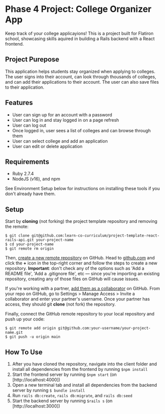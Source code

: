 
# Phase 4 Project: College Organizer App

Keep track of your college applicayions! This is a project built for Flatiron school, showcasing skills aquired in building a Rails backend with a React frontend.

## Project Purepose

This application helps students stay organized when applying to colleges. The user signs into their account, can look through thousands of colleges, and can add their applications to their account. The user can also save files to their application.


## Features

- User can sign up for an account with a password
- User can log in and stay logged in on a page refresh
- User can log out
- Once logged in, user sees a list of colleges and can browse through them
- User can select college and add an application
- User can edit or delete application


## Requirements

- Ruby 2.7.4
- NodeJS (v16), and npm


See Environment Setup below for instructions on installing these tools if you
don't already have them.

## Setup

Start by **cloning** (not forking) the project template repository and removing
the remote:

```console
$ git clone git@github.com:learn-co-curriculum/project-template-react-rails-api.git your-project-name
$ cd your-project-name
$ git remote rm origin
```

Then, [create a new remote repository][create repo] on GitHub. Head to
[github.com](https://github.com) and click the **+** icon in the top-right
corner and follow the steps to create a new repository. **Important**: don't
check any of the options such as 'Add a README file', 'Add a .gitignore file',
etc — since you're importing an existing repository, creating any of those files
on GitHub will cause issues.

[create repo]: https://docs.github.com/en/github/importing-your-projects-to-github/importing-source-code-to-github/adding-an-existing-project-to-github-using-the-command-line#adding-a-project-to-github-without-github-cli

If you're working with a partner,
[add them as a collaborator][add collaborator] on GitHub. From your repo on
GitHub, go to Settings > Manage Access > Invite a collaborator and enter your
partner's username. Once your partner has access, they should git **clone** (not
fork) the repository.

[add collaborator]: https://docs.github.com/en/account-and-profile/setting-up-and-managing-your-github-user-account/managing-access-to-your-personal-repositories/inviting-collaborators-to-a-personal-repository

Finally, connect the GitHub remote repository to your local repository and push
up your code:

```console
$ git remote add origin git@github.com:your-username/your-project-name.git
$ git push -u origin main
```


## How To Use

1. After you have cloned the repository, navigate into the client folder and install all dependencies from the frontend by running 
`$npm install`
2. Start the frontend server by running 
`$npm start` (on [http://localhost:4000])
3. Open a new terminal tab and install all dependencies from the backend server by running
`$ bundle install`
4. Run `rails db:create`, `rails db:migrate`, and `rails db:seed`
5. Start the backend server by running
 `$rails s`  (on [http://localhost:3000])


